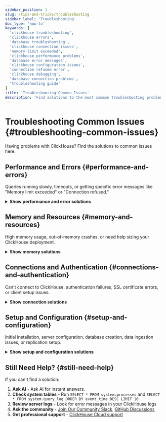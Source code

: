 ```yaml
---
sidebar_position: 1
slug: /tips-and-tricks/troubleshooting
sidebar_label: 'Troubleshooting'
doc_type: 'how-to'
keywords: [
  'clickhouse troubleshooting',
  'clickhouse errors',
  'database troubleshooting',
  'clickhouse connection issues',
  'memory limit exceeded',
  'clickhouse performance problems',
  'database error messages',
  'clickhouse configuration issues',
  'connection refused error',
  'clickhouse debugging',
  'database connection problems',
  'troubleshooting guide'
]
title: 'Troubleshooting Common Issues'
description: 'Find solutions to the most common troubleshooting problems including slow queries, memory errors, connection issues, and configuration problems.'
---
```


# Troubleshooting Common Issues {#troubleshooting-common-issues}

Having problems with ClickHouse? Find the solutions to common issues here.

## Performance and Errors {#performance-and-errors}

Queries running slowly, timeouts, or getting specific error messages like "Memory limit exceeded" or "Connection refused."

<details>
<summary><strong>Show performance and error solutions</strong></summary>

### Query Performance {#query-performance}
- [Find which queries are using the most resources](/knowledgebase/find-expensive-queries)
- [Complete query optimization guide](/docs/optimize/query-optimization)
- [Optimize JOIN operations](/docs/best-practices/minimize-optimize-joins)
- [Run diagnostic queries to find bottlenecks](/docs/knowledgebase/useful-queries-for-troubleshooting)
<br/>
### Data Insertion Performance {#data-insertion-performance}
- [Speed up data insertion](/docs/optimize/bulk-inserts)
- [Set up asynchronous inserts](/docs/optimize/asynchronous-inserts)
<br/>
### Advanced Analysis Tools {#advanced-analysis-tools}
<!-- - [Profile with LLVM XRay](/docs/knowledgebase/profiling-clickhouse-with-llvm-xray) -->
- [Check what processes are running](/docs/knowledgebase/which-processes-are-currently-running)
- [Monitor system performance](/docs/operations/system-tables/processes)
<br/>
### Error Messages {#error-messages}
- **"Memory limit exceeded"** → [Debug memory limit errors](/docs/guides/developer/debugging-memory-issues)
- **"Connection refused"** → [Fix connection problems](#connections-and-authentication)
- **"Login failures"** → [Set up users, roles, and permissions](/docs/operations/access-rights)
- **"SSL certificate errors"** → [Fix certificate problems](/docs/knowledgebase/certificate_verify_failed_error)
- **"Table/database errors"** → [Database creation guide](/docs/sql-reference/statements/create/database) | [Table UUID problems](/docs/engines/database-engines/atomic)
- **"Network timeouts"** → [Network troubleshooting](/docs/interfaces/http)
- **Other issues** → [Track errors across your cluster](/docs/operations/system-tables/errors)
</details>

## Memory and Resources {#memory-and-resources}

High memory usage, out-of-memory crashes, or need help sizing your ClickHouse deployment.

<details>
<summary><strong>Show memory solutions</strong></summary>

### Memory debugging and monitoring: {#memory-debugging-and-monitoring}
- [Identify what's using memory](/docs/guides/developer/debugging-memory-issues)
- [Check current memory usage](/docs/operations/system-tables/processes)
- [Memory allocation profiling](/docs/operations/allocation-profiling)
- [Analyze memory usage patterns](/docs/operations/system-tables/query_log)
<br/>
### Memory configuration: {#memory-configuration}
- [Configure memory limits](/docs/operations/settings/memory-overcommit)
- [Server memory settings](/docs/operations/server-configuration-parameters/settings)
- [Session memory settings](/docs/operations/settings/settings)
<br/>
### Scaling and sizing: {#scaling-and-sizing}
- [Right-size your service](/docs/operations/tips)
- [Configure automatic scaling](/docs/manage/scaling)

</details>

## Connections and Authentication {#connections-and-authentication}

Can't connect to ClickHouse, authentication failures, SSL certificate errors, or client setup issues.

<details>
<summary><strong>Show connection solutions</strong></summary>

### Basic Connection Issues {#basic-connection-issues}
- [Fix HTTP interface issues](/docs/interfaces/http)
- [Handle SSL certificate problems](/docs/knowledgebase/certificate_verify_failed_error)
- [User authentication setup](/docs/operations/access-rights)
<br/>
### Client Interfaces {#client-interfaces}
- [Native ClickHouse clients](/docs/interfaces/natives-clients-and-interfaces)
- [MySQL interface problems](/docs/interfaces/mysql)
- [PostgreSQL interface issues](/docs/interfaces/postgresql)
- [gRPC interface configuration](/docs/interfaces/grpc)
- [SSH interface setup](/docs/interfaces/ssh)
<br/>
### Network and Data {#network-and-data}
- [Network security settings](/docs/operations/server-configuration-parameters/settings)
- [Data format parsing issues](/docs/interfaces/formats)

</details>

## Setup and Configuration {#setup-and-configuration}

Initial installation, server configuration, database creation, data ingestion issues, or replication setup.

<details>
<summary><strong>Show setup and configuration solutions</strong></summary>

### Initial Setup {#initial-setup}
- [Configure server settings](/docs/operations/server-configuration-parameters/settings)
- [Set up security and access control](/docs/operations/access-rights)
- [Configure hardware properly](/docs/operations/tips)
<br/>
### Database Management {#database-management}
- [Create and manage databases](/docs/sql-reference/statements/create/database)
- [Choose the right table engine](/docs/engines/table-engines)
<!-- - [Modify schemas safely](/docs/sql-reference/statements/alter/index) -->
<br/>
### Data Operations {#data-operations}
- [Optimize bulk data insertion](/docs/optimize/bulk-inserts)
- [Handle data format problems](/docs/interfaces/formats)
- [Set up streaming data pipelines](/docs/optimize/asynchronous-inserts)
- [Improve S3 integration performance](/docs/integrations/s3/performance)
<br/>
### Advanced Configuration {#advanced-configuration}
- [Set up data replication](/docs/engines/table-engines/mergetree-family/replication)
- [Configure distributed tables](/docs/engines/table-engines/special/distributed)
<!-- - [ClickHouse Keeper setup](/docs/guides/sre/keeper/index.md) -->
- [Set up backup and recovery](/docs/operations/backup)
- [Configure monitoring](/docs/operations/system-tables/overview)

</details>

## Still Need Help? {#still-need-help}

If you can't find a solution:

1. **Ask AI** - <KapaLink>Ask AI</KapaLink> for instant answers.
1. **Check system tables** - Run `SELECT * FROM system.processes` and `SELECT * FROM system.query_log ORDER BY event_time DESC LIMIT 10`
2. **Review server logs** - Look for error messages in your ClickHouse logs
3. **Ask the community** - [Join Our Community Slack](https://clickhouse.com/slack), [GitHub Discussions](https://github.com/ClickHouse/ClickHouse/discussions)
4. **Get professional support** - [ClickHouse Cloud support](https://clickhouse.com/support)